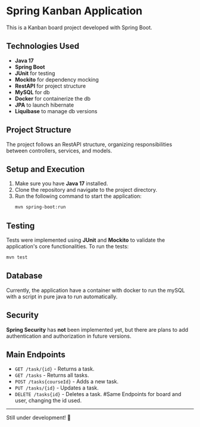 # Spring Kanban Application

This is a Kanban board project developed with Spring Boot.

## Technologies Used
- **Java 17**
- **Spring Boot**
- **JUnit** for testing
- **Mockito** for dependency mocking
- **RestAPI** for project structure
- **MySQL** for db
- **Docker** for containerize the db
- **JPA** to launch hibernate
- **Liquibase** to manage db versions

## Project Structure
The project follows an RestAPI structure, organizing responsibilities between controllers, services, and models.

## Setup and Execution
1. Make sure you have **Java 17** installed.
2. Clone the repository and navigate to the project directory.
3. Run the following command to start the application:
   ```sh
   mvn spring-boot:run
   ```

## Testing
Tests were implemented using **JUnit** and **Mockito** to validate the application's core functionalities. To run the tests:
```sh
mvn test
```

## Database
Currently, the application have a container with docker to run the mySQL with a script in pure java to run automatically.

## Security
**Spring Security** has **not** been implemented yet, but there are plans to add authentication and authorization in future versions.

## Main Endpoints
- `GET /task/{id}` - Returns a task.
- `GET /tasks` - Returns all tasks.
- `POST /tasks{courseId}` - Adds a new task.
- `PUT /tasks/{id}` - Updates a task.
- `DELETE /tasks{id}` - Deletes a task.
#Same Endpoints for board and user, changing the id used.
---
Still under development! 🚀

